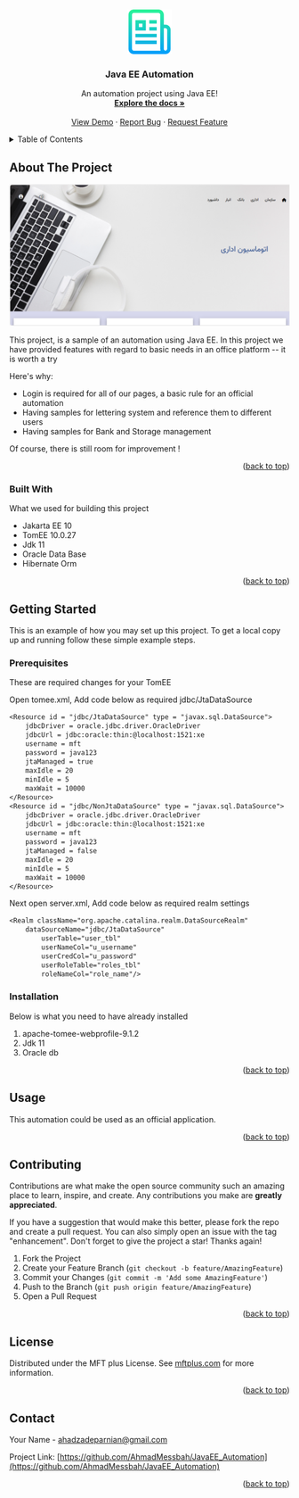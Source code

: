 <!-- Improved compatibility of back to top link: See: https://github.com/othneildrew/Best-README-Template/pull/73 -->
<a name="readme-top"></a>
<!--
*** Thanks for checking out the Best-README-Template. If you have a suggestion
*** that would make this better, please fork the repo and create a pull request
*** or simply open an issue with the tag "enhancement".
*** Don't forget to give the project a star!
*** Thanks again! Now go create something AMAZING! :D
-->



<!-- PROJECT SHIELDS -->
<!--
*** I'm using markdown "reference style" links for readability.
*** Reference links are enclosed in brackets [ ] instead of parentheses ( ).
*** See the bottom of this document for the declaration of the reference variables
*** for contributors-url, forks-url, etc. This is an optional, concise syntax you may use.
*** https://www.markdownguide.org/basic-syntax/#reference-style-links
-->


<!-- PROJECT LOGO -->
<br />
<div align="center">
  <a href="https://github.com/AhmadMessbah/JavaEE_Automation">
    <img src="images/logo.png" alt="Logo" width="80" height="80">
  </a>

  <h3 align="center">Java EE Automation</h3>

  <p align="center">
    An automation project using Java EE!
    <br />
    <a href="https://github.com/AhmadMessbah/JavaEE_Automation"><strong>Explore the docs »</strong></a>
    <br />
    <br />
    <a href="https://github.com/AhmadMessbah/JavaEE_Automation">View Demo</a>
    ·
    <a href="https://github.com/AhmadMessbah/JavaEE_Automation">Report Bug</a>
    ·
    <a href="https://github.com/AhmadMessbah/JavaEE_Automation">Request Feature</a>
  </p>
</div>



<!-- TABLE OF CONTENTS -->
<details>
  <summary>Table of Contents</summary>
  <ol>
    <li>
      <a href="#about-the-project">About The Project</a>
      <ul>
        <li><a href="#built-with">Built With</a></li>
      </ul>
    </li>
    <li>
      <a href="#getting-started">Getting Started</a>
      <ul>
        <li><a href="#prerequisites">Prerequisites</a></li>
        <li><a href="#installation">Installation</a></li>
      </ul>
    </li>
    <li><a href="#usage">Usage</a></li>
    <li><a href="#contributing">Contributing</a></li>
    <li><a href="#license">License</a></li>
    <li><a href="#contact">Contact</a></li>
  </ol>
</details>



<!-- ABOUT THE PROJECT -->
## About The Project
  <a href="https://github.com/AhmadMessbah/JavaEE_Automation">
    <img src="images/home.png" alt="Home">
  </a>

[//]: # ([![]&#40;E:\JavaFinalProject\letter\docs\images\home.png&#41;]&#40;https://example.com&#41;)

This project, is a sample of an automation using Java EE.
In this project we have provided features with regard to basic needs in an office platform -- it is worth a try

Here's why:
* Login is required for all of our pages, a basic rule for an official automation
* Having samples for lettering system and reference them to different users
* Having samples for Bank and Storage management

Of course, there is still room for improvement !

<p align="right">(<a href="#readme-top">back to top</a>)</p>



### Built With

What we used for building this project

* Jakarta EE 10
* TomEE 10.0.27
* Jdk 11
* Oracle Data Base
* Hibernate Orm


<p align="right">(<a href="#readme-top">back to top</a>)</p>



<!-- GETTING STARTED -->
## Getting Started

This is an example of how you may set up this project.
To get a local copy up and running follow these simple example steps.

### Prerequisites

These are required changes for your TomEE

Open tomee.xml,
Add code below as required jdbc/JtaDataSource
<?xml version = "1.0" encoding = "UTF-8"?>
<tomee>

    <Resource id = "jdbc/JtaDataSource" type = "javax.sql.DataSource">
        jdbcDriver = oracle.jdbc.driver.OracleDriver
        jdbcUrl = jdbc:oracle:thin:@localhost:1521:xe
        username = mft
        password = java123
        jtaManaged = true
        maxIdle = 20
        minIdle = 5
        maxWait = 10000
    </Resource>
    <Resource id = "jdbc/NonJtaDataSource" type = "javax.sql.DataSource">
        jdbcDriver = oracle.jdbc.driver.OracleDriver
        jdbcUrl = jdbc:oracle:thin:@localhost:1521:xe
        username = mft
        password = java123
        jtaManaged = false
        maxIdle = 20
        minIdle = 5
        maxWait = 10000
    </Resource>
</tomee>

Next open server.xml,
Add code below as required realm settings

    <Realm className="org.apache.catalina.realm.DataSourceRealm"
        dataSourceName="jdbc/JtaDataSource"
            userTable="user_tbl"
            userNameCol="u_username"
            userCredCol="u_password"
            userRoleTable="roles_tbl"
            roleNameCol="role_name"/>

### Installation

Below is what you need to have already installed

1. apache-tomee-webprofile-9.1.2
2. Jdk 11
3. Oracle db

<p align="right">(<a href="#readme-top">back to top</a>)</p>

<!-- USAGE EXAMPLES -->
## Usage

This automation could be used as an official application.

<p align="right">(<a href="#readme-top">back to top</a>)</p>

<!-- CONTRIBUTING -->
## Contributing

Contributions are what make the open source community such an amazing place to learn, inspire, and create. Any contributions you make are **greatly appreciated**.

If you have a suggestion that would make this better, please fork the repo and create a pull request. You can also simply open an issue with the tag "enhancement".
Don't forget to give the project a star! Thanks again!

1. Fork the Project
2. Create your Feature Branch (`git checkout -b feature/AmazingFeature`)
3. Commit your Changes (`git commit -m 'Add some AmazingFeature'`)
4. Push to the Branch (`git push origin feature/AmazingFeature`)
5. Open a Pull Request

<p align="right">(<a href="#readme-top">back to top</a>)</p>



<!-- LICENSE -->
## License

Distributed under the MFT plus License. See <a href="https://mftplus.com/">mftplus.com</a> for more information.

<p align="right">(<a href="#readme-top">back to top</a>)</p>



<!-- CONTACT -->
## Contact

Your Name - ahadzadeparnian@gmail.com

Project Link: [https://github.com/AhmadMessbah/JavaEE_Automation](https://github.com/AhmadMessbah/JavaEE_Automation)

<p align="right">(<a href="#readme-top">back to top</a>)</p>


<!-- MARKDOWN LINKS & IMAGES -->
<!-- https://www.markdownguide.org/basic-syntax/#reference-style-links -->
[contributors-shield]: https://img.shields.io/github/contributors/othneildrew/Best-README-Template.svg?style=for-the-badge
[contributors-url]: https://github.com/othneildrew/Best-README-Template/graphs/contributors
[forks-shield]: https://img.shields.io/github/forks/othneildrew/Best-README-Template.svg?style=for-the-badge
[forks-url]: https://github.com/othneildrew/Best-README-Template/network/members
[stars-shield]: https://img.shields.io/github/stars/othneildrew/Best-README-Template.svg?style=for-the-badge
[stars-url]: https://github.com/othneildrew/Best-README-Template/stargazers
[issues-shield]: https://img.shields.io/github/issues/othneildrew/Best-README-Template.svg?style=for-the-badge
[issues-url]: https://github.com/othneildrew/Best-README-Template/issues
[license-shield]: https://img.shields.io/github/license/othneildrew/Best-README-Template.svg?style=for-the-badge
[license-url]: https://github.com/othneildrew/Best-README-Template/blob/master/LICENSE.txt
[linkedin-shield]: https://img.shields.io/badge/-LinkedIn-black.svg?style=for-the-badge&logo=linkedin&colorB=555
[linkedin-url]: https://linkedin.com/in/othneildrew
[product-screenshot]: images/screenshot.png
[Next.js]: https://img.shields.io/badge/next.js-000000?style=for-the-badge&logo=nextdotjs&logoColor=white
[Next-url]: https://nextjs.org/
[React.js]: https://img.shields.io/badge/React-20232A?style=for-the-badge&logo=react&logoColor=61DAFB
[React-url]: https://reactjs.org/
[Vue.js]: https://img.shields.io/badge/Vue.js-35495E?style=for-the-badge&logo=vuedotjs&logoColor=4FC08D
[Vue-url]: https://vuejs.org/
[Angular.io]: https://img.shields.io/badge/Angular-DD0031?style=for-the-badge&logo=angular&logoColor=white
[Angular-url]: https://angular.io/
[Svelte.dev]: https://img.shields.io/badge/Svelte-4A4A55?style=for-the-badge&logo=svelte&logoColor=FF3E00
[Svelte-url]: https://svelte.dev/
[Laravel.com]: https://img.shields.io/badge/Laravel-FF2D20?style=for-the-badge&logo=laravel&logoColor=white
[Laravel-url]: https://laravel.com
[Bootstrap.com]: https://img.shields.io/badge/Bootstrap-563D7C?style=for-the-badge&logo=bootstrap&logoColor=white
[Bootstrap-url]: https://getbootstrap.com
[JQuery.com]: https://img.shields.io/badge/jQuery-0769AD?style=for-the-badge&logo=jquery&logoColor=white
[JQuery-url]: https://jquery.com 
